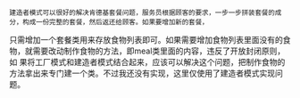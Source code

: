     建造者模式可以很好的解决肯德基套餐问题，服务员根据顾客的要求，一步一步拼装套餐的成分，构成一份完整的套餐，然后返还给顾客。如果要增加新的套餐，
只需增加一个套餐类用来存放食物列表即可。如果需要增加食物列表里面没有的食物，就需要改动制作食物的方法，即meal类里面的内容，违反了开放封闭原则，如
果将工厂模式和建造者模式结合起来，应该可以解决这个问题，把制作食物的方法拿出来专门建一个类。不过我还没有实现，这里仅使用了建造者模式实现问题。
